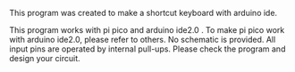 This program was created to make a shortcut keyboard with 
arduino ide.

This program works with pi pico and arduino ide2.0 
. To make pi pico work with arduino ide2.0, please refer to 
others.
No schematic is provided.
All input pins are operated by internal pull-ups.
Please check the program and design your circuit.
